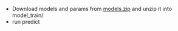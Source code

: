 * Download models and params from [models.zip](https://github.com/robbebluecp/paddle-ocr/releases/download/1.0.0/models.zip) and 
unzip it into model_train/
* run predict